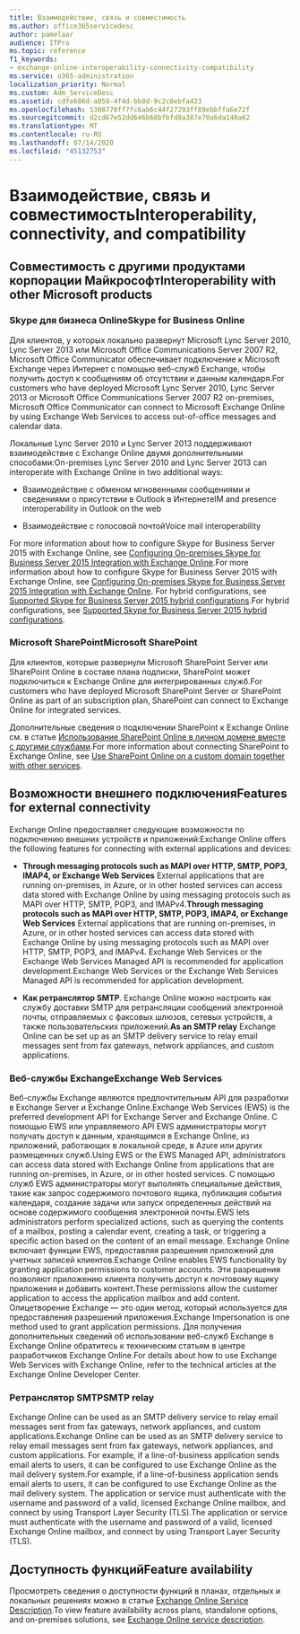 ```yaml
---
title: Взаимодействие, связь и совместимость
ms.author: office365servicedesc
author: pamelaar
audience: ITPro
ms.topic: reference
f1_keywords:
- exchange-online-interoperability-connectivity-compatibility
ms.service: o365-administration
localization_priority: Normal
ms.custom: Adm_ServiceDesc
ms.assetid: cdfe686d-a059-4f4d-bb8d-9c2c0ebfa423
ms.openlocfilehash: 5308770ff7fc6ab6c44f27293ff89ebbffa6e72f
ms.sourcegitcommit: d2cd67e52dd646b68bfbfd8a387e70a6da140a62
ms.translationtype: MT
ms.contentlocale: ru-RU
ms.lasthandoff: 07/14/2020
ms.locfileid: "45132753"
---
```

# <a name="interoperability-connectivity-and-compatibility"></a><span data-ttu-id="c6bc8-102">Взаимодействие, связь и совместимость</span><span class="sxs-lookup"><span data-stu-id="c6bc8-102">Interoperability, connectivity, and compatibility</span></span>

## <a name="interoperability-with-other-microsoft-products"></a><span data-ttu-id="c6bc8-103">Совместимость с другими продуктами корпорации Майкрософт</span><span class="sxs-lookup"><span data-stu-id="c6bc8-103">Interoperability with other Microsoft products</span></span>

### <a name="skype-for-business-online"></a><span data-ttu-id="c6bc8-104">Skype для бизнеса Online</span><span class="sxs-lookup"><span data-stu-id="c6bc8-104">Skype for Business Online</span></span>

<span data-ttu-id="c6bc8-105">Для клиентов, у которых локально развернут Microsoft Lync Server 2010, Lync Server 2013 или Microsoft Office Communications Server 2007 R2, Microsoft Office Communicator обеспечивает подключение к Microsoft Exchange через Интернет с помощью веб-служб Exchange, чтобы получить доступ к сообщениям об отсутствии и данным календаря.</span><span class="sxs-lookup"><span data-stu-id="c6bc8-105">For customers who have deployed Microsoft Lync Server 2010, Lync Server 2013 or Microsoft Office Communications Server 2007 R2 on-premises, Microsoft Office Communicator can connect to Microsoft Exchange Online by using Exchange Web Services to access out-of-office messages and calendar data.</span></span>
  
<span data-ttu-id="c6bc8-106">Локальные Lync Server 2010 и Lync Server 2013 поддерживают взаимодействие с Exchange Online двумя дополнительными способами:</span><span class="sxs-lookup"><span data-stu-id="c6bc8-106">On-premises Lync Server 2010 and Lync Server 2013 can interoperate with Exchange Online in two additional ways:</span></span>
  
- <span data-ttu-id="c6bc8-107">Взаимодействие с обменом мгновенными сообщениями и сведениями о присутствии в Outlook в Интернете</span><span class="sxs-lookup"><span data-stu-id="c6bc8-107">IM and presence interoperability in Outlook on the web</span></span>
    
- <span data-ttu-id="c6bc8-108">Взаимодействие с голосовой почтой</span><span class="sxs-lookup"><span data-stu-id="c6bc8-108">Voice mail interoperability</span></span>
    
<span data-ttu-id="c6bc8-109">For more information about how to configure Skype for Business Server 2015 with Exchange Online, see [Configuring On-premises Skype for Business Server 2015 Integration with Exchange Online](https://go.microsoft.com/fwlink/p/?LinkId=271804).</span><span class="sxs-lookup"><span data-stu-id="c6bc8-109">For more information about how to configure Skype for Business Server 2015 with Exchange Online, see [Configuring On-premises Skype for Business Server 2015 Integration with Exchange Online](https://go.microsoft.com/fwlink/p/?LinkId=271804).</span></span> <span data-ttu-id="c6bc8-110">For hybrid configurations, see [Supported Skype for Business Server 2015 hybrid configurations](https://go.microsoft.com/fwlink/?LinkID=513084).</span><span class="sxs-lookup"><span data-stu-id="c6bc8-110">For hybrid configurations, see [Supported Skype for Business Server 2015 hybrid configurations](https://go.microsoft.com/fwlink/?LinkID=513084).</span></span>
  
### <a name="microsoft-sharepoint"></a><span data-ttu-id="c6bc8-111">Microsoft SharePoint</span><span class="sxs-lookup"><span data-stu-id="c6bc8-111">Microsoft SharePoint</span></span>

<span data-ttu-id="c6bc8-112">Для клиентов, которые развернули Microsoft SharePoint Server или SharePoint Online в составе плана подписки, SharePoint может подключиться к Exchange Online для интегрированных служб.</span><span class="sxs-lookup"><span data-stu-id="c6bc8-112">For customers who have deployed Microsoft SharePoint Server or SharePoint Online as part of an subscription plan, SharePoint can connect to Exchange Online for integrated services.</span></span>
  
<span data-ttu-id="c6bc8-113">Дополнительные сведения о подключении SharePoint к Exchange Online см. в статье [Использование SharePoint Online в личном домене вместе с другими службами](https://go.microsoft.com/fwlink/?LinkId=271805).</span><span class="sxs-lookup"><span data-stu-id="c6bc8-113">For more information about connecting SharePoint to Exchange Online, see [Use SharePoint Online on a custom domain together with other services](https://go.microsoft.com/fwlink/?LinkId=271805).</span></span>
  
## <a name="features-for-external-connectivity"></a><span data-ttu-id="c6bc8-114">Возможности внешнего подключения</span><span class="sxs-lookup"><span data-stu-id="c6bc8-114">Features for external connectivity</span></span>

<span data-ttu-id="c6bc8-115">Exchange Online предоставляет следующие возможности по подключению внешних устройств и приложений:</span><span class="sxs-lookup"><span data-stu-id="c6bc8-115">Exchange Online offers the following features for connecting with external applications and devices:</span></span>
  
- <span data-ttu-id="c6bc8-116">**Through messaging protocols such as MAPI over HTTP, SMTP, POP3, IMAP4, or Exchange Web Services** External applications that are running on-premises, in Azure, or in other hosted services can access data stored with Exchange Online by using messaging protocols such as MAPI over HTTP, SMTP, POP3, and IMAPv4.</span><span class="sxs-lookup"><span data-stu-id="c6bc8-116">**Through messaging protocols such as MAPI over HTTP, SMTP, POP3, IMAP4, or Exchange Web Services** External applications that are running on-premises, in Azure, or in other hosted services can access data stored with Exchange Online by using messaging protocols such as MAPI over HTTP, SMTP, POP3, and IMAPv4.</span></span> <span data-ttu-id="c6bc8-117">Exchange Web Services or the Exchange Web Services Managed API is recommended for application development.</span><span class="sxs-lookup"><span data-stu-id="c6bc8-117">Exchange Web Services or the Exchange Web Services Managed API is recommended for application development.</span></span> 
    
- <span data-ttu-id="c6bc8-118">**Как ретранслятор SMTP**. Exchange Online можно настроить как службу доставки SMTP для ретрансляции сообщений электронной почты, отправляемых с факсовых шлюзов, сетевых устройств, а также пользовательских приложений.</span><span class="sxs-lookup"><span data-stu-id="c6bc8-118">**As an SMTP relay** Exchange Online can be set up as an SMTP delivery service to relay email messages sent from fax gateways, network appliances, and custom applications.</span></span> 
    
### <a name="exchange-web-services"></a><span data-ttu-id="c6bc8-119">Веб-службы Exchange</span><span class="sxs-lookup"><span data-stu-id="c6bc8-119">Exchange Web Services</span></span>

<span data-ttu-id="c6bc8-120">Веб-службы Exchange являются предпочтительным API для разработки в Exchange Server и Exchange Online.</span><span class="sxs-lookup"><span data-stu-id="c6bc8-120">Exchange Web Services (EWS) is the preferred development API for Exchange Server and Exchange Online.</span></span> <span data-ttu-id="c6bc8-121">С помощью EWS или управляемого API EWS администраторы могут получать доступ к данным, хранящимся в Exchange Online, из приложений, работающих в локальной среде, в Azure или других размещенных служб.</span><span class="sxs-lookup"><span data-stu-id="c6bc8-121">Using EWS or the EWS Managed API, administrators can access data stored with Exchange Online from applications that are running on-premises, in Azure, or in other hosted services.</span></span> <span data-ttu-id="c6bc8-122">С помощью служб EWS администраторы могут выполнять специальные действия, такие как запрос содержимого почтового ящика, публикация события календаря, создание задачи или запуск определенных действий на основе содержимого сообщения электронной почты.</span><span class="sxs-lookup"><span data-stu-id="c6bc8-122">EWS lets administrators perform specialized actions, such as querying the contents of a mailbox, posting a calendar event, creating a task, or triggering a specific action based on the content of an email message.</span></span> <span data-ttu-id="c6bc8-123">Exchange Online включает функции EWS, предоставляя разрешения приложений для учетных записей клиентов.</span><span class="sxs-lookup"><span data-stu-id="c6bc8-123">Exchange Online enables EWS functionality by granting application permissions to customer accounts.</span></span> <span data-ttu-id="c6bc8-124">Эти разрешения позволяют приложению клиента получить доступ к почтовому ящику приложения и добавить контент.</span><span class="sxs-lookup"><span data-stu-id="c6bc8-124">These permissions allow the customer application to access the application mailbox and add content.</span></span> <span data-ttu-id="c6bc8-125">Олицетворение Exchange — это один метод, который используется для предоставления разрешений приложения.</span><span class="sxs-lookup"><span data-stu-id="c6bc8-125">Exchange Impersonation is one method used to grant application permissions.</span></span> <span data-ttu-id="c6bc8-126">Для получения дополнительных сведений об использовании веб-служб Exchange в Exchange Online обратитесь к техническим статьям в центре разработчиков Exchange Online.</span><span class="sxs-lookup"><span data-stu-id="c6bc8-126">For details about how to use Exchange Web Services with Exchange Online, refer to the technical articles at the Exchange Online Developer Center.</span></span>
  
### <a name="smtp-relay"></a><span data-ttu-id="c6bc8-127">Ретранслятор SMTP</span><span class="sxs-lookup"><span data-stu-id="c6bc8-127">SMTP relay</span></span>

<span data-ttu-id="c6bc8-128">Exchange Online can be used as an SMTP delivery service to relay email messages sent from fax gateways, network appliances, and custom applications.</span><span class="sxs-lookup"><span data-stu-id="c6bc8-128">Exchange Online can be used as an SMTP delivery service to relay email messages sent from fax gateways, network appliances, and custom applications.</span></span> <span data-ttu-id="c6bc8-129">For example, if a line-of-business application sends email alerts to users, it can be configured to use Exchange Online as the mail delivery system.</span><span class="sxs-lookup"><span data-stu-id="c6bc8-129">For example, if a line-of-business application sends email alerts to users, it can be configured to use Exchange Online as the mail delivery system.</span></span> <span data-ttu-id="c6bc8-130">The application or service must authenticate with the username and password of a valid, licensed Exchange Online mailbox, and connect by using Transport Layer Security (TLS).</span><span class="sxs-lookup"><span data-stu-id="c6bc8-130">The application or service must authenticate with the username and password of a valid, licensed Exchange Online mailbox, and connect by using Transport Layer Security (TLS).</span></span>
  
## <a name="feature-availability"></a><span data-ttu-id="c6bc8-131">Доступность функций</span><span class="sxs-lookup"><span data-stu-id="c6bc8-131">Feature availability</span></span>

<span data-ttu-id="c6bc8-132">Просмотреть сведения о доступности функций в планах, отдельных и локальных решениях можно в статье [Exchange Online Service Description](exchange-online-service-description.md).</span><span class="sxs-lookup"><span data-stu-id="c6bc8-132">To view feature availability across plans, standalone options, and on-premises solutions, see [Exchange Online service description](exchange-online-service-description.md).</span></span>
  

